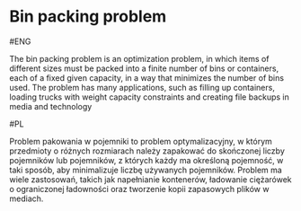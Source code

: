 # Bin packing problem
#ENG

The bin packing problem is an optimization problem,
 in which items of different sizes must be packed 
 into a finite number of bins or containers, 
 each of a fixed given capacity, in a way that minimizes
 the number of bins used. The problem has many applications,
 such as filling up containers, loading trucks with weight
 capacity constraints and creating file backups in media and technology

 
#PL

Problem pakowania w pojemniki to problem optymalizacyjny, 
w którym przedmioty o różnych rozmiarach należy zapakować 
do skończonej liczby pojemników lub pojemników, z których 
każdy ma określoną pojemność, w taki sposób, 
aby minimalizuje liczbę używanych pojemników. 
Problem ma wiele zastosowań, takich jak napełnianie kontenerów,
 ładowanie ciężarówek o ograniczonej ładowności oraz
 tworzenie kopii zapasowych plików w mediach.